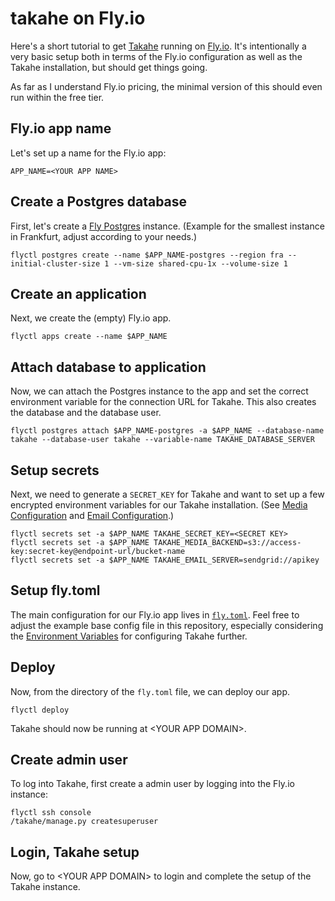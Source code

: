# takahe on Fly.io

Here's a short tutorial to get [Takahe](https://jointakahe.org) running on [Fly.io](https://fly.io).
It's intentionally a very basic setup both in terms of the Fly.io configuration as well as the Takahe installation, but should get things going.

As far as I understand Fly.io pricing, the minimal version of this should even run within the free tier.

## Fly.io app name

Let's set up a name for the Fly.io app:

    APP_NAME=<YOUR APP NAME>

## Create a Postgres database

First, let's create a [Fly Postgres](https://fly.io/docs/postgres/) instance. (Example for the smallest instance in Frankfurt, adjust according to your needs.)

    flyctl postgres create --name $APP_NAME-postgres --region fra --initial-cluster-size 1 --vm-size shared-cpu-1x --volume-size 1

## Create an application

Next, we create the (empty) Fly.io app.

    flyctl apps create --name $APP_NAME

## Attach database to application

Now, we can attach the Postgres instance to the app and set the correct environment variable for the connection URL for Takahe. This also creates the database and the database user.

    flyctl postgres attach $APP_NAME-postgres -a $APP_NAME --database-name takahe --database-user takahe --variable-name TAKAHE_DATABASE_SERVER

## Setup secrets

Next, we need to generate a `SECRET_KEY` for Takahe and want to set up a few encrypted environment variables for our Takahe installation. (See [Media Configuration](https://docs.jointakahe.org/en/latest/installation/#media-configuration) and [Email Configuration](https://docs.jointakahe.org/en/latest/installation/#email-configuration).)

    flyctl secrets set -a $APP_NAME TAKAHE_SECRET_KEY=<SECRET KEY>
    flyctl secrets set -a $APP_NAME TAKAHE_MEDIA_BACKEND=s3://access-key:secret-key@endpoint-url/bucket-name
    flyctl secrets set -a $APP_NAME TAKAHE_EMAIL_SERVER=sendgrid://apikey

## Setup fly.toml

The main configuration for our Fly.io app lives in [`fly.toml`](fly.toml). Feel free to adjust the example base config file in this repository, especially considering the [Environment Variables](https://docs.jointakahe.org/en/latest/installation/#environment-variables) for configuring Takahe further.

## Deploy

Now, from the directory of the `fly.toml` file, we can deploy our app.

    flyctl deploy

Takahe should now be running at \<YOUR APP DOMAIN>.

## Create admin user

To log into Takahe, first create a admin user by logging into the Fly.io instance:

    flyctl ssh console
    /takahe/manage.py createsuperuser

## Login, Takahe setup

Now, go to \<YOUR APP DOMAIN> to login and complete the setup of the Takahe instance.

